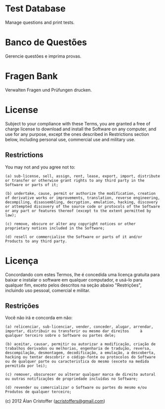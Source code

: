Test Database
=============
Manage questions and print tests.

Banco de Questões
=================
Gerencie questões e imprima provas.

Fragen Bank
===========
Verwalten Fragen und Prüfungen drucken.






License
=======
Subject to your compliance with these Terms, you are granted a free of charge license to download and install
the Software on any computer, and use for any purpose, except the ones described in Restrictions section below, including
personal use, commercial use and military use.

Restrictions
------------
You may not and you agree not to:

    (a) sub-license, sell, assign, rent, lease, export, import, distribute or transfer or otherwise grant rights to any third party in the Software or parts of it;

    (b) undertake, cause, permit or authorize the modification, creation of derivative works or improvements, translation, reverse engineering, decompiling, disassembling, decryption, emulation, hacking, discovery or attempted discovery of the source code or protocols of the Software or any part or features thereof (except to the extent permitted by law);

    (c) remove, obscure or alter any copyright notices or other proprietary notices included in the Software;
    
    (d) resell or commercialise the Software or parts of it and/or Products to any third party.







Licença
=======
Concordando com estes Termos, lhe é concedida uma licença gratuita para baixar e instalar o software em qualquer computador, e usá-lo para qualquer fim, exceto pelos descritos na seção abaixo "Restrições", incluindo uso pessoal, comercial e militar.

Restrições
----------
Você não irá e concorda em não:

    (a) relicenciar, sub-licenciar, vender, conceder, alugar, arrendar, importar, distribuir ou transferir ou mesmo dar direitos     à qualquer terceiro sobre o Software ou partes dele;
    
    (b) aceitar, causar, permitir ou autorizar a modificação, criação de trabalhos derivados ou melhorias, engenharia de tradução, reversa, descompilação, desmontagem, decodificação, a emulação, a descoberta, hacking ou tentar descobrir o código-fonte ou protocolos do Software ou de qualquer parte ou caracteristica do mesmo (exceto na medida permitida por lei);
    
    (c) remover, obscurecer ou alterar qualquer marca de direito autoral ou outras notificações de propriedade incluídas no Software;
    
    (d) revender ou comercializar o Software ou partes do mesmo e/ou Produtos de qualquer terceiro;


(c) 2012 Álan Crístoffer (acristoffers@gmail.com)
